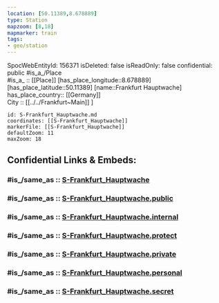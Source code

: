 ```yaml
---
location: [50.11389,8.678889] 
type: Station 
mapzoom: [8,18] 
mapmarker: train 
tags:
- geo/station
---
```

SpocWebEntityId: 156371
isDeleted: false
isReadOnly: false
confidential: public
#is_a_/Place  
#is_a_ :: [[Place]] 
[has_place_longitude::8.678889] 
[has_place_latitude::50.11389] 
[name::Frankfurt Hauptwache] 
has_place_country:: [[Germany]]  
City :: [[../../Frankfurt~Main]] ] 


```leaflet
id: S-Frankfurt_Hauptwache.md
coordinates: [[S-Frankfurt_Hauptwache]] 
markerFile: [[S-Frankfurt_Hauptwache]] 
defaultZoom: 11 
maxZoom: 18
```


## Confidential Links & Embeds: 

### #is_/same_as :: [S-Frankfurt_Hauptwache](/_Standards/Earth/Continent/Europe/Europe~Central/Germany/Germany~West/Hessen/counties~Hessen/Frankfurt~Main/Stations-FFM~S/S-Frankfurt_Hauptwache.md) 

### #is_/same_as :: [S-Frankfurt_Hauptwache.public](/_public/Earth/Continent/Europe/Europe~Central/Germany/Germany~West/Hessen/counties~Hessen/Frankfurt~Main/Stations-FFM~S/S-Frankfurt_Hauptwache.public.md) 

### #is_/same_as :: [S-Frankfurt_Hauptwache.internal](/_internal/Earth/Continent/Europe/Europe~Central/Germany/Germany~West/Hessen/counties~Hessen/Frankfurt~Main/Stations-FFM~S/S-Frankfurt_Hauptwache.internal.md) 

### #is_/same_as :: [S-Frankfurt_Hauptwache.protect](/_protect/Earth/Continent/Europe/Europe~Central/Germany/Germany~West/Hessen/counties~Hessen/Frankfurt~Main/Stations-FFM~S/S-Frankfurt_Hauptwache.protect.md) 

### #is_/same_as :: [S-Frankfurt_Hauptwache.private](/_private/Earth/Continent/Europe/Europe~Central/Germany/Germany~West/Hessen/counties~Hessen/Frankfurt~Main/Stations-FFM~S/S-Frankfurt_Hauptwache.private.md) 

### #is_/same_as :: [S-Frankfurt_Hauptwache.personal](/_personal/Earth/Continent/Europe/Europe~Central/Germany/Germany~West/Hessen/counties~Hessen/Frankfurt~Main/Stations-FFM~S/S-Frankfurt_Hauptwache.personal.md) 

### #is_/same_as :: [S-Frankfurt_Hauptwache.secret](/_secret/Earth/Continent/Europe/Europe~Central/Germany/Germany~West/Hessen/counties~Hessen/Frankfurt~Main/Stations-FFM~S/S-Frankfurt_Hauptwache.secret.md)

